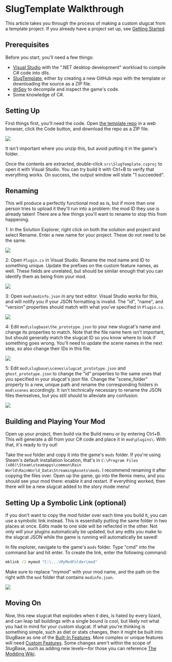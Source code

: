 # SlugTemplate Walkthrough
This article takes you through the process of making a custom slugcat from a template project. If you already have a project set up, see [Getting Started](gettingstarted.md).

## Prerequisites
Before you start, you'll need a few things:
- [Visual Studio](https://visualstudio.microsoft.com/vs/community/) with the ".NET desktop development" workload to compile C# code into dlls.
- [SlugTemplate](https://github.com/SlimeCubed/SlugTemplate), either by creating a new GitHub repo with the template or downloading the source as a ZIP file.
- [dnSpy](https://github.com/dnSpy/dnSpy/releases/latest) to decompile and inspect the game's code.
- Some knowledge of C#.

## Setting Up
First things first, you'll need the code. Open [the template repo](https://github.com/SlimeCubed/SlugTemplate) in a web browser, click the Code button, and download the repo as a ZIP file.

<img src="../images/template/download.png" />

It isn't important where you unzip this, but avoid putting it in the game's folder.

Once the contents are extracted, double-click `src\SlugTemplate.csproj` to open it with Visual Studio. You can try build it with Ctrl+B to verify that everything works. On success, the output window will state "1 succeeded".

## Renaming
This will produce a perfectly functional mod as is, but if more than one person tries to upload it they'll run into a problem: the mod ID they use is already taken! There are a few things you'll want to rename to stop this from happening.

1: In the Solution Explorer, right click on both the solution and project and select Rename. Enter a new name for your project. These do not need to be the same.

<img src="../images/template/rename-sln.png" />

2: Open `Plugin.cs` in Visual Studio. Rename the mod name and ID to something unique. Update the prefixes on the custom feature names, as well. These fields are unrelated, but should be similar enough that you can identify them as being from your mod.

<img src="../images/template/rename-plugin.png" />

3: Open `mod\modinfo.json` in any text editor. Visual Studio works for this, and will notify you if your JSON formatting is invalid. The "id", "name", and "version" properties should match with what you've specified in `Plugin.cs`.

<img src="../images/template/update-modinfo.png" />

4: Edit `mod\slugbase\the_prototype.json` to your new slugcat's name and change its properties to match. Note that the file name here isn't important, but should generally match the slugcat ID so you know where to look if something goes wrong. You'll need to update the scene names in the next step, so also change their IDs in this file.

<img src="../images/template/update-character.png" />

5: Edit `mod\slugbase\scenes\slugcat_prototype.json` and `ghost_prototype.json` to change the "id" properties to the same ones that you specified in your slugcat's json file. Change the "scene_folder" property to a new, unique path and rename the corresponding folders in `mod\scenes` accordingly. It isn't technically necessary to rename the JSON files themselves, but you still should to alleviate any confusion.

<img src="../images/template/update-scenes.png" />

## Building and Playing Your Mod
Open up your project, then build via the Build menu or by entering Ctrl+B. This will generate a dll from your C# code and place it in `mod\plugins\`. With that, it's ready to try out!

Take the `mod` folder and copy it into the game's `mods` folder. If you're using Steam's default installation location, that's in `C:\Program Files (x86)\Steam\steamapps\common\Rain World\RainWorld_Data\StreamingAssets\mods`. I recommend renaming it after copying the files over. Open up the game, go into the Remix menu, and you should see your mod there: enable it and restart. If everything worked, then there will be a new slugcat added to the story mode menu!

## Setting Up a Symbolic Link (optional)
If you don't want to copy the mod folder over each time you build it, you can use a symbolic link instead. This is essentially putting the same folder in two places at once. Edits made to one side will be reflected in the other. Not only will your plugins automatically be updated, but any edits you make to the slugcat JSON while the game is running will automatically be saved!

In file explorer, navigate to the game's `mods` folder. Type "cmd" into the command bar and hit enter. To create the link, enter the following command:
```cmd
mklink /J mymod "C:\...\MyModFolder\mod"
```
Make sure to replace "mymod" with your mod name, and the path on the right with the `mod` folder that contains `modinfo.json`.

<img src="../images/template/make-junction.png" />

## Moving On
Now, this new slugcat that explodes when it dies, is hated by every lizard, and can leap tall buildings with a single bound is cool, but likely not what you had in mind for your custom slugcat. If what you're thinking is something simple, such as diet or stats changes, then it might be built into SlugBase as one of the [Built-In Features](features.md). More complex or unique features will need [Custom Features](custom-features.md). Some changes aren't within the scope of SlugBase, such as adding new levels—for those you can reference [The Modding Wiki](https://rainworldmodding.miraheze.org/wiki/Downpour_Reference/Modification_Files).